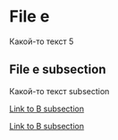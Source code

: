 # File e

Какой-то текст 5

## File e subsection

Какой-то текст subsection

[Link to B subsection](#d.md:другой-язык)

[Link to B subsection](#f.md:другой-язык)
